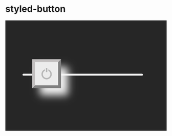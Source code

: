 # styled-button

![alt text](https://github.com/lseijp00/styled-button/blob/master/boton.PNG?raw=true)
